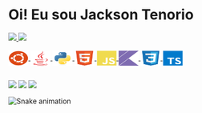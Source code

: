 # Oi! Eu sou **Jackson Tenorio**
<div>
  <a href="https://github.com/jacksontenorio8">
  <img height="180em" src="https://github-readme-stats.vercel.app/api?username=jacksontenorio8&show_icons=true&theme=dracula&include_all_commits=true&count_private=true"/>
  <img height="180em" src="https://github-readme-stats.vercel.app/api/top-langs/?username=jacksontenorio8&layout=compact&langs_count=7&theme=dracula"/>
</div>
  
<div style="display: inline_block"><br>
  <img align="center" alt="Jackson-Ubuntu" height="30" width="40" src="https://raw.githubusercontent.com/devicons/devicon/master/icons/ubuntu/ubuntu-plain.svg">
  <img align="center" alt="Jackson-Java" height="30" width="40" src="https://raw.githubusercontent.com/devicons/devicon/master/icons/java/java-plain.svg">
  <img align="center" alt="Jackson-Python" height="30" width="40" src="https://raw.githubusercontent.com/devicons/devicon/master/icons/python/python-original.svg">
  <img align="center" alt="Jackson-HTML" height="30" width="40" src="https://raw.githubusercontent.com/devicons/devicon/master/icons/html5/html5-original.svg">
  <img align="center" alt="Jackson-Js" height="30" width="40" src="https://raw.githubusercontent.com/devicons/devicon/master/icons/javascript/javascript-plain.svg">
  <img align="center" alt="Jackson-Kotlin" height="30" width="40" src="https://raw.githubusercontent.com/devicons/devicon/master/icons/kotlin/kotlin-plain.svg">
  <img align="center" alt="Jackson-CSS" height="30" width="40" src="https://raw.githubusercontent.com/devicons/devicon/master/icons/css3/css3-original.svg">
  <img align="center" alt="Jackson-Ts" height="30" width="40" src="https://raw.githubusercontent.com/devicons/devicon/master/icons/typescript/typescript-plain.svg">
</div>
  
##
  
<div>
  <a href="https://instagram.com/jacksontenorio8" target="_blank"><img src="https://img.shields.io/badge/-Instagram-%23E4405F?style=for-the-badge&logo=instagram&logoColor=white" target="_blank"></a>
  <a href = "mailto:jacksontenorio8@gmail.com"><img src="https://img.shields.io/badge/-Gmail-%23333?style=for-the-badge&logo=gmail&logoColor=white" target="_blank"></a>
  <a href="https://www.linkedin.com/in/jacksontenorio8" target="_blank"><img src="https://img.shields.io/badge/-LinkedIn-%230077B5?style=for-the-badge&logo=linkedin&logoColor=white" target="_blank"></a> 
 
  ![Snake animation](https://github.com/jacksontenorio8/jacksontenorio8/blob/output/github-contribution-grid-snake.svg)
 
</div>




